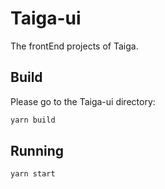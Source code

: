 # Taiga-ui

The frontEnd projects of Taiga.


## Build

Please go to the Taiga-ui directory:

```bash
yarn build
```

## Running

```bash
yarn start
```
